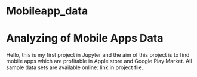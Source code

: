 # Mobileapp_data
# Analyzing of Mobile Apps Data

Hello, this is my first project in Jupyter and the aim of this project is to find mobile apps which are profitable in Apple store and Google Play Market.
All sample data sets are available online: link in project file..


